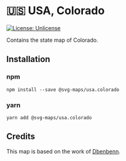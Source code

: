 # 🇺🇸 USA, Colorado

[![License: Unlicense](https://img.shields.io/badge/license-Unlicense-blue.svg)](http://unlicense.org/)

Contains the state map of Colorado.


## Installation

### npm

`npm install --save @svg-maps/usa.colorado`

### yarn

`yarn add @svg-maps/usa.colorado`

## Credits

This map is based on the work of [Dbenbenn](https://commons.wikimedia.org/wiki/User:Dbenbenn).
